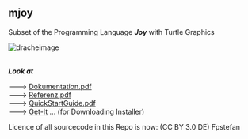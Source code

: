 ## mjoy
Subset of the Programming Language ***Joy*** with Turtle Graphics

![dracheimage](https://fpstefan.github.io/fpstefande/dracheimage.png)

\
***Look at***

---> [Dokumentation.pdf](https://github.com/Fpstefan/mjoy/blob/master/Dokumentation.pdf)\
---> [Referenz.pdf](https://github.com/Fpstefan/mjoy/blob/master/Referenz.pdf)\
---> [QuickStartGuide.pdf](https://github.com/Fpstefan/mjoy/blob/master/QuickStartGuide.pdf)\
---> [Get-It](https://www.heise.de/download/product/mjoy) ... (for Downloading Installer)


Licence of all sourcecode in this Repo is now: (CC BY 3.0 DE) Fpstefan

